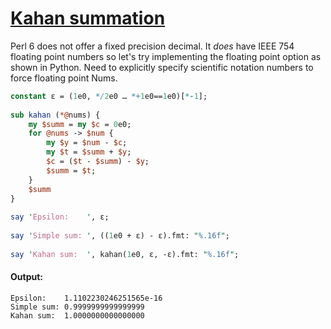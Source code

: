[1]: https://rosettacode.org/wiki/Kahan_summation

# [Kahan summation][1]

Perl&#160;6 does not offer a fixed precision decimal. It *does* have IEEE 754 floating point numbers so let's try implementing the floating point option as shown in Python. Need to explicitly specify scientific notation numbers to force floating point Nums.

```perl
constant ε = (1e0, */2e0 … *+1e0==1e0)[*-1];
 
sub kahan (*@nums) {
    my $summ = my $c = 0e0;
    for @nums -> $num {
        my $y = $num - $c;
        my $t = $summ + $y;
        $c = ($t - $summ) - $y;
        $summ = $t;
    }
    $summ
}
 
say 'Epsilon:    ', ε;
 
say 'Simple sum: ', ((1e0 + ε) - ε).fmt: "%.16f";
 
say 'Kahan sum:  ', kahan(1e0, ε, -ε).fmt: "%.16f";
```

#### Output:
```
Epsilon:    1.1102230246251565e-16
Simple sum: 0.9999999999999999
Kahan sum:  1.0000000000000000
```